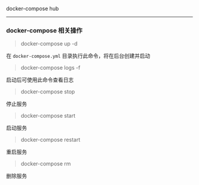docker-compose hub

---

### docker-compose 相关操作

> docker-compose up -d

在 `docker-compose.yml` 目录执行此命令，将在后台创建并启动

> docker-compose logs -f

启动后可使用此命令查看日志

> docker-compose stop

停止服务

> docker-compose start

启动服务

> docker-compose restart

重启服务

> docker-compose rm

删除服务
